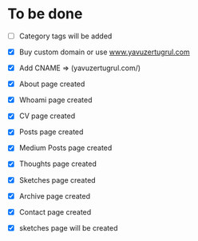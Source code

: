 # To be done
- [ ] Category tags will be added
- [x] Buy custom domain or use www.yavuzertugrul.com
- [x] Add CNAME => (yavuzertugrul.com/)
- [x] About page created
- [x] Whoami page created
- [x] CV page created
- [x] Posts page created
- [x] Medium Posts page created
- [x] Thoughts page created
- [x] Sketches page created
- [x] Archive page created
- [x] Contact page created
- [x] sketches page will be created
       
